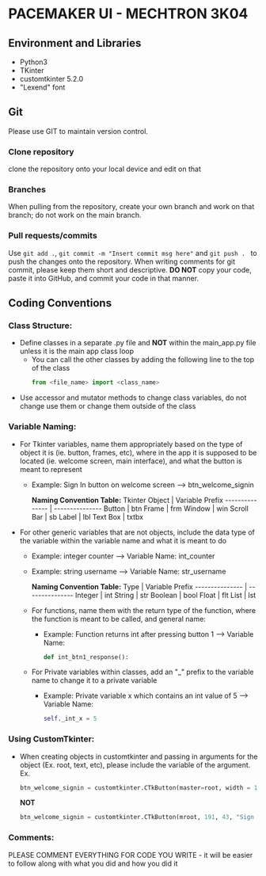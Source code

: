 # PACEMAKER UI - MECHTRON 3K04

## Environment and Libraries
- Python3
- TKinter
- customtkinter 5.2.0
- "Lexend" font

## Git

Please use GIT to maintain version control.

### Clone repository
clone the repository onto your local device and edit on that

### Branches
When pulling from the repository, create your own branch and work on that branch; do not work on the main branch.

### Pull requests/commits
Use ```git add .```, ```git commit -m "Insert commit msg here"``` and ```git push . ``` to push the changes onto the repository. When writing comments for git commit, please keep them short and descriptive. **DO NOT** copy your code, paste it into GitHub, and commit your code in that manner.

## Coding Conventions

### Class Structure:
- Define classes in a separate .py file and **NOT** within the main_app.py file unless it is the main app class loop
  - You can call the other classes by adding the following line to the top of the class
    ``` py
    from <file_name> import <class_name>
    ```
- Use accessor and mutator methods to change class variables, do not change use them or change them outside of the class
  
### Variable Naming:
- For Tkinter variables, name them appropriately based on the type of object it is (ie. button, frames, etc), where in the app it is supposed to be located (ie. welcome screen, main interface), and what the button is meant to represent
  - Example: Sign In button on welcome screen --> btn_welcome_signin

    
    **Naming Convention Table:**
    Tkinter Object  | Variable Prefix
    --------------- | ---------------
    Button     | btn
    Frame      | frm
    Window     | win
    Scroll Bar | sb
    Label      | lbl
    Text Box   | txtbx
    
- For other generic variables that are not objects, include the data type of the variable within the variable name and what it is meant to do
  - Example: integer counter --> Variable Name: int_counter
  - Example: string username --> Variable Name: str_username
 
    **Naming Convention Table:**
    Type  | Variable Prefix
    --------------- | ---------------
    Integer     | int
    String      | str
    Boolean     | bool
    Float       | flt
    List        | lst

  - For functions, name them with the return type of the function, where the function is meant to be called, and general name:
    - Example: Function returns int after pressing button 1 --> Variable Name:
      ```py
      def int_btn1_response():
      ```
   
  - For Private variables within classes, add an "_" prefix to the variable name to change it to a private variable
    - Example: Private variable x which contains an int value of 5 --> Variable Name:
      ```py 
      self._int_x = 5
      ``` 

### Using CustomTkinter:
- When creating objects in customtkinter and passing in arguments for the object (Ex. root, text, etc), please include the variable of the argument. Ex.
  ```py
  btn_welcome_signin = customtkinter.CTkButton(master=root, width = 191, height=43, text="Sign In", command=response, font=font1)
  ```
  **NOT**
  ```py
  btn_welcome_signin = customtkinter.CTkButton(mroot, 191, 43, "Sign In", response, font1)
  ```
### Comments:
PLEASE COMMENT EVERYTHING FOR CODE YOU WRITE - it will be easier to follow along with what you did and how you did it

